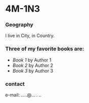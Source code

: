 # 4M-1N3

### Geography

I live in City, in Country.

### Three of my favorite books are:

- *Book 1* by Author 1
- *Book 2* by Author 2
- *Book 3* by Author 3

### contact
e-mail: .....@... . ..
